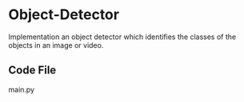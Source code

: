 # Object-Detector
Implementation an object detector which identifies the classes of the objects in an image or video.

## Code File
main.py

